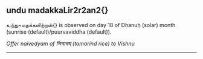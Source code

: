 ## undu madakkaLir2r2an2{}
உந்து~மதக்களிற்றன்{} is observed on day 18 of Dhanuḥ (solar) month (sunrise (default)/puurvaviddha (default)).

_Offer naivedyam of चित्रान्नम् (tamarind rice) to Vishnu_

---
